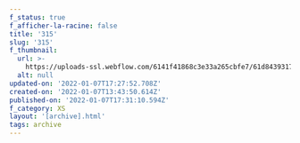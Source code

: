 ```yaml
---
f_status: true
f_afficher-la-racine: false
title: '315'
slug: '315'
f_thumbnail:
  url: >-
    https://uploads-ssl.webflow.com/6141f41868c3e33a265cbfe7/61d84393170396188895ef31_315.jpg
  alt: null
updated-on: '2022-01-07T17:27:52.708Z'
created-on: '2022-01-07T13:43:50.614Z'
published-on: '2022-01-07T17:31:10.594Z'
f_category: XS
layout: '[archive].html'
tags: archive
---
```



